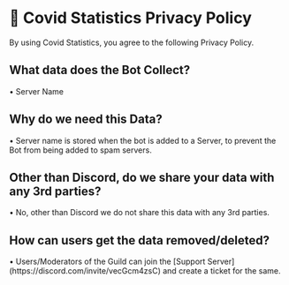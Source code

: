 # 📜 Covid Statistics Privacy Policy
By using Covid Statistics, you agree to the following Privacy Policy.

<h2> What data does the Bot Collect? </h2>
• Server Name

<h2> Why do we need this Data? </h2>
• Server name is stored when the bot is added to a Server, to prevent the Bot from being added to spam servers.

<h2> Other than Discord, do we share your data with any 3rd parties? </h2>
• No, other than Discord we do not share this data with any 3rd parties.

<h2> How can users get the data removed/deleted? </h2>
• Users/Moderators of the Guild can join the [Support Server](https://discord.com/invite/vecGcm4zsC) and create a ticket for the same.
